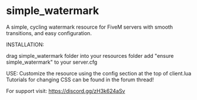 # simple_watermark
A simple, cycling watermark resource for FiveM servers with smooth transitions, and easy configuration.

INSTALLATION:

drag simple_watermark folder into your resources folder
add "ensure simple_watermark" to your server.cfg

USE:
Customize the resource using the config section at the top of client.lua
Tutorials for changing CSS can be found in the forum thread!

For support visit: https://discord.gg/zH3k624aSv
